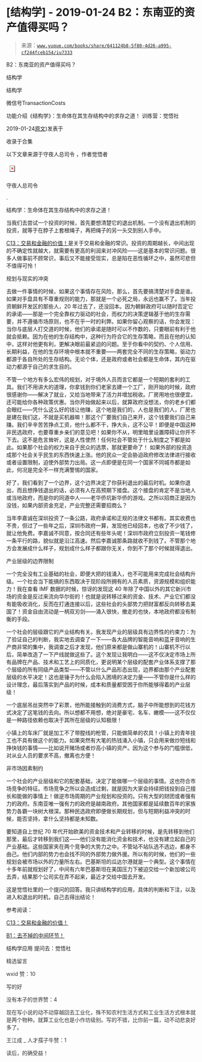 # [结构学] - 2019-01-24 B2：东南亚的资产值得买吗？

> 来源：[`www.yuque.com/books/share/641124b8-5f80-4d26-a995-cf244fceb154/iu7333`](https://www.yuque.com/books/share/641124b8-5f80-4d26-a995-cf244fceb154/iu7333)



B2：东南亚的资产值得买吗？ 

结构学 

结构学 

微信号TransactionCosts 

功能介绍《结构学》：生命体在其生存结构中的求存之道！ 训练营：觉悟社 

2019-01-24[原文](https://mp.weixin.qq.com/s?__biz=MzIzMDYwOTM0Mg==&mid=2247483936&idx=1&sn=26888c67b2ba0feaee0961b813271e24&chksm=e8b19af1dfc613e7fed8be7a6f08ce8e8fdf53fc76ac63729dfec83d3a9d10977f40a2534bc2#rd))发表于 

收录于合集 

以下文章来源于守夜人总司令 ，作者觉悟者 

<ne-card data-card-name="image" data-card-type="inline" id="Epvz3" ne-fontsize="14" data-event-boundary="card" style="color: rgb(87, 107, 149);">![](img/3797d9cbaac73b5b1e73d30aa176616e.png)  

守夜人总司令 

. 

结构学：生命体在其生存结构中的求存之道！ 

当我们去尝试一个投资的时候，首先要想清楚它的退出机制。一个没有退出机制的投资，就等于在脖子上套根绳子，再把绳子的另一头交到别人手中。 

[C13：交易和金融的价值！](http://mp.weixin.qq.com/s?__biz=MzIzMDYwOTM0Mg==&mid=2247483930&idx=1&sn=ae65c47055e5a1bf799a5313d32053d3&chksm=e8b19acbdfc613ddcbff8490bf7d7ff6c7afbd985bbf3d6ef051e8f397e179061dc7edbe5fc1&scene=21#wechat_redirect)是关于交易和金融的常识。投资的周期越长，中间出现的不确定性就越大，就需要有更高的利润来对冲风险——这是基本的常识问题。很多人做事前不顾常识，事后又不能接受现实，总是陷在恶性循环之中，虽然可悲但不值得可怜！ 

规划与现实的冲突 

去做一件事情的时候，如果这个事情存在风险，那么，首先要搞清楚对手盘是谁。如果对手盘具有不尊重规则的能力，那就是一个必死之局，永远也赢不了。当年投资朝鲜开发区的那些人，20 年过去了，还没回本。因为朝鲜政府可以随时否定它的承诺——那是一个完全靠权力驱动的社会，而权力的决策逻辑基于他的生存需要，并不遵循市场原则，也不在乎一时的利弊。如果你留心观察的话，你会发现：当你与底层人打交道的时候，他们的承诺是随时可以不作数的，只要眼前有利于他就会抵赖。因为在他的生存结构中，这种行为符合它的生存策略，而且在他的认知中，这样对他更有利，更解决眼前最紧迫的问题。至于你看中的契约、个人信用、长期利益，在他的生存环境中根本就不重要——两套完全不同的生存策略，驱动力都源于各自所处的生存结构。无论个体，还是政府或者社会都是生命体，其内在驱动力都源于自己的求生目的。 

不管一个地方有多么宏伟的规划，对于境外人员而言它都是一个短期的套利的工具。我们不用讲大的道理，你拿钱到你们老家去建一个工厂，刚开始的时候，政府很感谢你——解决了就业，又给当地带来了活力并增加税收。厂房用地也很便宜，还可能给你各种政策优惠。当你开始做起来以后，就算政府没想法，你的老乡们都会眼红——凭什么这么好的钱让他赚，这个地是我们的，人也是我们的人，厂房也是建在我们这，不就是买机器嘛！那这个厂要我们自己来开，这个钱要我们自己来赚。我们辛辛苦苦挣点工资，他什么都不干，挣大头，这不公平！即便是中国这种非民选政府，也要尊重乡亲们的意见吧！如果你不从，明里暗里设置障碍让你开不下去。这不是危言耸听，这是人性使然！任何社会不管处于什么制度之下都是如此。如果那个社会的权力来自于民众的选票，那就更要命了！ 如果外部的投资造成那个社会关乎民生的东西快速上涨。他的民众一定会胁迫政府修改法律进行接收或者设置限制，迫使外部势力出局。这一点即便是在同一个国家不同城市都是如此，何况是完全不一样充满警惕的国家。 

好了，我们看到了一个边界，这个边界决定了你获利退出的最后时机。如果你退出，而且想挣钱退出的话，必须有人在高预期下接盘。这个接盘的肯定不是当地人或当地政府，而是你的同道中人——老华侨坑新华侨的游戏。之所以招商正是因为没钱，如果内部资金充足，产业完整还需要招商么？ 

当年李嘉诚在深圳投资了一条公路，政府承诺和正规的法律文书都有。其实收费也不贵，但过了一些年之后，深圳市政府一算，发现他已经回本，也收了不少钱了，就让他免费。李嘉诚不同意，按合同还有些年头呢！深圳市政府立刻投资一笔钱修一条平行的路，貌似就是沿江高速。然后李嘉诚那条路就收不到钱了。不管那个地方会发展成什么样子，规划成什么样子都跟你无关，你到不了那个时候就得退出。 

产业层级的边界限制 

一个完全没有工业基础的社会，即便大把的钱涌入，也不可能用来完成社会结构升级。一个社会当下能搞的东西取决于现阶段所拥有的人员素质，资源规模和组织能力！我在查看 IMF 数据的时候，惊讶的发现这 40 年除了中国以外的其它新兴市场的资金是反过来流向华尔街的！也就是说转移过来的资金、技术、产业它们都没有能吸收消化，反而在打通连接以后，这些社会的头部势力把财富都反向转移去美国了！资金自由流动是一柄双刃剑——涌入很快，撤走的也快，本地政府都没有制衡的手段。 

一个社会的层级跟它的产业结构有关。我发现产业的层级具有边界性的约束力：为了验证自己的判断，我实地去调查了一下——各大品牌的智能音响和蓝牙音响的生产商非常的集中，我调查之后才发现，他们原来都是做山寨机的！山寨机不行以后，简单改造了一下产线就做这些了。这个发现让我明白——这不仅决定市场上所有品牌在产品、技术和工艺上的同质化，更说明某个层级的配套产业体系支撑了那个层级的所有同级产品类型——不管以什么产品形态出现，边界都由那个产业配套层级的水平决定！这也是锤子为什么会陷入困境的决定力量——不管你是什么样的设计理念，最后落实到产品的时候，成本和质量都受困于你所能够得着的产业层级！ 

一个底层吊丝突然中了彩票，他所能接触到的消费方式，脑子中所能想到的花钱方式决定了这笔钱的去向。所以想都不用想，绝对是豪宅、名车、嫩模——这不仅仅是一种路径依赖也取决于其所在层级的认知极限！ 

小镇上的车床厂就是加工不了带膛线的枪管，只能做简单的农具！小镇上的青年技工也不具有做这个的能力。如果突然有大笔的热钱涌入小镇，只会用来做炒短线和挣快钱的事情——比如说开赌场或者炒高小镇的资产。因为这个参与的门槛很低，对从业人员的要求不高，撤离也方便！ 

非市场因素制约 

一个社会的产业层级和它的配套基础，决定了能做哪一个层级的事情。这也符合市场竞争的特征。市场竞争之所以会造成过剩，就是因为大家会持续把钱投到自己擅长和能做的事情上！做逆市场周期的产业规划和投资的。只有大型的财团或者强有力的政府。东南亚唯一强有力的政府是越南政府。其他国家都是延续数百年的家族势力各霸一块树大根深。那种民选政府即便做长期规划，但与短期利益冲突的时候，能否坚持，拿什么坚持都是未知数。 

要知道自上世纪 70 年代开始欧美的资金技术和产业转移的时候，是先转移到他们那里，最后才转移到我们这——他们没有能消化资金和技术，也没有建立起自己的产业基础。这些国家夹在两个竞争的大势力之中。不管站不站队选不选边，都身不由己。他们内部的势力也会找不同的外部势力做外援。所以有的时候，他们的一些规划会被市场以外的力量所左右。巴基斯坦的瓜达尔港就是一个典型。这个事情在十多年前就规划好了，中间有六年巴基斯坦在美国压力下被迫交给一个新加坡公司去弄，结果那个公司实在弄不起来，最近才交给中国去开发。 

这是觉悟社里的一个提问的回答。我只讲结构学的应用，具体的判断和下注，以及进入和退出的时机，自己去得出结论！ 

参考阅读： 

[C13：交易和金融的价值！](http://mp.weixin.qq.com/s?__biz=MzIzMDYwOTM0Mg==&mid=2247483930&idx=1&sn=ae65c47055e5a1bf799a5313d32053d3&chksm=e8b19acbdfc613ddcbff8490bf7d7ff6c7afbd985bbf3d6ef051e8f397e179061dc7edbe5fc1&scene=21#wechat_redirect) 

[B1：去不掉的中间环节！](http://mp.weixin.qq.com/s?__biz=MzIzMDYwOTM0Mg==&mid=2247483903&idx=1&sn=e8a21cb816d6a27d869f81463805a208&chksm=e8b1992edfc610380f54d91f9acc9844820c77ce8a5bcedb4f36372c406647f45fd2514a6a77&scene=21#wechat_redirect) 

结构学应用 提问去：觉悟社  

<ne-card data-card-name="image" data-card-type="inline" id="OmL0i" data-event-boundary="card" style="color: rgb(51, 51, 51);"><ne-h3 id="6DUJt" data-lake-id="6DUJt"><ne-heading-ext><ne-heading-anchor></ne-heading-anchor><ne-heading-fold></ne-heading-fold></ne-heading-ext><ne-heading-content>精选留言</ne-heading-content></ne-h3>  

<ne-card data-card-name="image" data-card-type="inline" id="wjIEH" data-event-boundary="card" style="color: rgb(51, 51, 51);">

wxid 赞：10 

写的好  

<ne-card data-card-name="image" data-card-type="inline" id="pAOPG" data-event-boundary="card" style="color: rgb(51, 51, 51);">

没有本子的世界赞：4 

现在写小说的动不动穿越回去工业化，殊不知农村生活方式和工业生活方式根本就是两个物种。就算工业化也是小作坊级别。写的不错，比你前一篇，动不动悲哀好多了。  

<ne-card data-card-name="image" data-card-type="inline" id="vlaa5" data-event-boundary="card" style="color: rgb(51, 51, 51);">

王江成 _ 人才孺子牛赞：1 

读后，的确受益！</ne-card></ne-card></ne-card></ne-card></ne-card>
